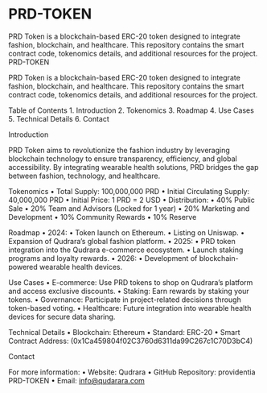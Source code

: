 # PRD-TOKEN
PRD Token is a blockchain-based ERC-20 token designed to integrate fashion, blockchain, and healthcare. This repository contains the smart contract code, tokenomics details, and additional resources for the project.
PRD-TOKEN

PRD Token is a blockchain-based ERC-20 token designed to integrate fashion, blockchain, and healthcare. This repository contains the smart contract code, tokenomics details, and additional resources for the project.

Table of Contents
	1.	Introduction
	2.	Tokenomics
	3.	Roadmap
	4.	Use Cases
	5.	Technical Details
	6.	Contact

Introduction

PRD Token aims to revolutionize the fashion industry by leveraging blockchain technology to ensure transparency, efficiency, and global accessibility. By integrating wearable health solutions, PRD bridges the gap between fashion, technology, and healthcare.

Tokenomics
	•	Total Supply: 100,000,000 PRD
	•	Initial Circulating Supply: 40,000,000 PRD
	•	Initial Price: 1 PRD = 2 USD
	•	Distribution:
	•	40% Public Sale
	•	20% Team and Advisors (Locked for 1 year)
	•	20% Marketing and Development
	•	10% Community Rewards
	•	10% Reserve

Roadmap
	•	2024:
	•	Token launch on Ethereum.
	•	Listing on Uniswap.
	•	Expansion of Qudrara’s global fashion platform.
	•	2025:
	•	PRD token integration into the Qudrara e-commerce ecosystem.
	•	Launch staking programs and loyalty rewards.
	•	2026:
	•	Development of blockchain-powered wearable health devices.

Use Cases
	•	E-commerce: Use PRD tokens to shop on Qudrara’s platform and access exclusive discounts.
	•	Staking: Earn rewards by staking your tokens.
	•	Governance: Participate in project-related decisions through token-based voting.
	•	Healthcare: Future integration into wearable health devices for secure data sharing.

Technical Details
	•	Blockchain: Ethereum
	•	Standard: ERC-20
	•	Smart Contract Address: (0x1Ca459804f02C3760d6311da99C267c1C70D3bC4)

Contact

For more information:
	•	Website: Qudrara
	•	GitHub Repository: providentia PRD-TOKEN
	•	Email: info@qudarara.com
